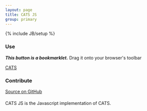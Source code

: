 ```yaml
---
layout: page
title: CATS JS
group: primary
---
```

{% include JB/setup %}

<div class="row well" style="margin-top: 20px; margin-bottom:20px">
  <div class="span4">
    <h3>Use</h3>
    <p><b><i>This button is a bookmarklet.</i></b> Drag it onto your browser's toolbar</p>
<a class="btn btn-success" href="javascript:var s=document.createElement('link');s.setAttribute('href','http://localhost:4000/catsui/hotlink/catsui.css');s.setAttribute('rel','stylesheet');s.setAttribute('type','text/css');document.getElementsByTagName('body')[0].appendChild(s);;var s=document.createElement('script');s.setAttribute('src','http://localhost:4000/catsui/hotlink/catsui.js');document.getElementsByTagName('body')[0].appendChild(s);">CATS</a>
  </div>
  <div class="span4">
    <h3>Contribute</h3>
    <a href="http://github.com/webcats/cats-ui" class="btn btn-success">Source on GitHub</a>
  </div>
</div>

<script>var s=document.createElement('link');s.setAttribute('href','http://localhost:4000/catsui/hotlink/catsui.css');s.setAttribute('rel','stylesheet');s.setAttribute('type','text/css');document.getElementsByTagName('body')[0].appendChild(s);;var s=document.createElement('script');s.setAttribute('src','http://localhost:4000/catsui/hotlink/catsui.js');document.getElementsByTagName('body')[0].appendChild(s);</script>

CATS JS is the Javascript implementation of CATS. 
